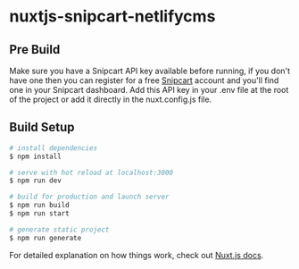 # nuxtjs-snipcart-netlifycms

## Pre Build

Make sure you have a Snipcart API key available before running, if you don't have one then you can register for a free [Snipcart](https://snipcart.com/) account and you'll find one in your Snipcart dashboard. Add this API key in your .env file at the root of the project or add it directly in the nuxt.config.js file.

## Build Setup

```bash
# install dependencies
$ npm install

# serve with hot reload at localhost:3000
$ npm run dev

# build for production and launch server
$ npm run build
$ npm run start

# generate static project
$ npm run generate
```

For detailed explanation on how things work, check out [Nuxt.js docs](https://nuxtjs.org).
